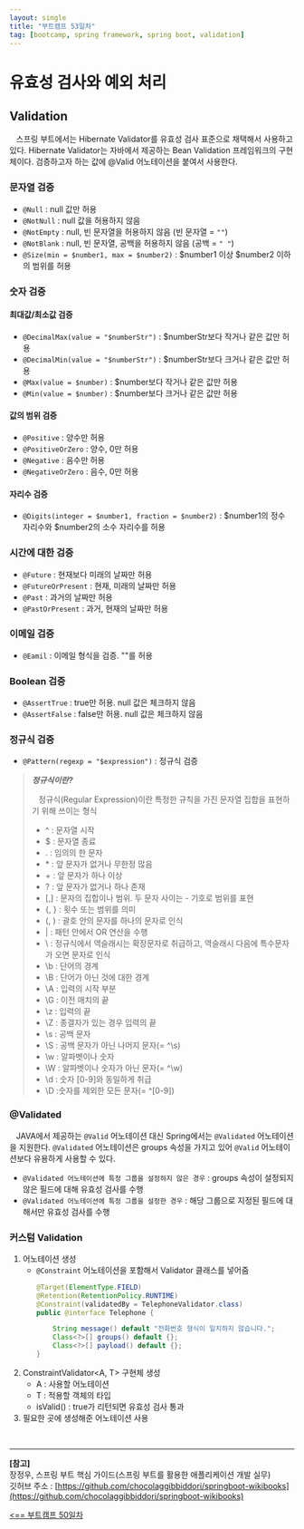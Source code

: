 ```yaml
---
layout: single
title: "부트캠프 53일차"
tag: [bootcamp, spring framework, spring boot, validation]
---
```


# 유효성 검사와 예외 처리

## Validation

&nbsp;&nbsp; 스프링 부트에서는 Hibernate Validator를 유효성 검사 표준으로 채택해서 사용하고 있다.
Hibernate Validator는 자바에서 제공하는 Bean Validation 프레임워크의 구현체이다.
검증하고자 하는 값에 @Valid 어노테이션을 붙여서 사용한다.

### 문자열 검증

- `@Null` : null 값만 허용
- `@NotNull` : null 값을 허용하지 않음
- `@NotEmpty` : null, 빈 문자열을 허용하지 않음 (빈 문자열 = `""`)
- `@NotBlank` : null, 빈 문자열, 공백을 허용하지 않음 (공백 = `" "`)
- `@Size(min = $number1, max = $number2)` : $number1 이상 $number2 이하의 범위를 허용

### 숫자 검증

#### 최대값/최소값 검증

- `@DecimalMax(value = "$numberStr")` : $numberStr보다 작거나 같은 값만 허용
- `@DecimalMin(value = "$numberStr")` : $numberStr보다 크거나 같은 값만 허용
- `@Max(value = $number)` : $number보다 작거나 같은 값만 허용
- `@Min(value = $number)` : $number보다 크거나 같은 값만 허용

#### 값의 범위 검증

- `@Positive` : 양수만 허용
- `@PositiveOrZero` : 양수, 0만 허용
- `@Negative` : 음수만 허용
- `@NegativeOrZero` : 음수, 0만 허용

#### 자리수 검증

- `@Digits(integer = $number1, fraction = $number2)` : $number1의 정수 자리수와 $number2의 소수 자리수를 허용

### 시간에 대한 검증

- `@Future` : 현재보다 미래의 날짜만 허용
- `@FutureOrPresent` : 현재, 미래의 날짜만 허용
- `@Past` : 과거의 날짜만 허용
- `@PastOrPresent` : 과거, 현재의 날짜만 허용

### 이메일 검증

- `@Eamil` : 이메일 형식을 검증. ""를 허용

### Boolean 검증

- `@AssertTrue` : true만 허용. null 값은 체크하지 않음
- `@AssertFalse` : false만 허용. null 값은 체크하지 않음

### 정규식 검증

- `@Pattern(regexp = "$expression")` : 정규식 검증

> ***정규식이란?***
> 
> &nbsp;&nbsp; 정규식(Regular Expression)이란 특정한 규칙을 가진 문자열 집합을 표현하기 위해 쓰이는 형식
> 
> - ^ : 문자열 시작
> - $ : 문자열 종료
> - . : 임의의 한 문자
> - \* : 앞 문자가 없거나 무한정 많음
> - \+ : 앞 문자가 하나 이상
> - ? : 앞 문자가 없거나 하나 존재
> - [,] : 문자의 집합이나 범위. 두 문자 사이는 - 기호로 범위를 표현
> - {, } : 횟수 또는 범위를 의미
> - (, ) : 괄호 안의 문자를 하나의 문자로 인식
> - | : 패턴 안에서 OR 연산을 수행
> - \ : 정규식에서 역슬래시는 확장문자로 취급하고, 역슬래시 다음에 특수문자가 오면 문자로 인식
> - \b : 단어의 경계
> - \B : 단어가 아닌 것에 대한 경계
> - \A : 입력의 시작 부분
> - \G : 이전 매치의 끝
> - \z : 입력의 끝
> - \Z : 종결자가 있는 경우 입력의 끝
> - \s : 공백 문자
> - \S : 공백 문자가 아닌 나머지 문자(= ^\s)
> - \w : 알파벳이나 숫자
> - \W : 알파벳이나 숫자가 아닌 문자(= ^\w)
> - \d : 숫자 [0-9]와 동일하게 취급
> - \D :숫자를 제외한 모든 문자(= ^[0-9])

### @Validated

&nbsp;&nbsp; JAVA에서 제공하는 `@Valid` 어노테이션 대신 Spring에서는 `@Validated` 어노테이션을 지원한다.
`@Validated` 어노테이션은 groups 속성을 가지고 있어 `@Valid` 어노테이션보다 유용하게 사용할 수 있다.

- `@Validated 어노테이션에 특정 그룹을 설정하지 않은 경우` : groups 속성이 설정되지 않은 필드에 대해 유효성 검사를 수행
- `@Validated 어노테이션에 특정 그룹을 설정한 경우` : 해당 그룹으로 지정된 필드에 대해서만 유효성 검사를 수행

### 커스텀 Validation

1. 어노테이션 생성
   - `@Constraint` 어노테이션을 포함해서 Validator 클래스를 넣어줌
      ```java
      @Target(ElementType.FIELD)
      @Retention(RetentionPolicy.RUNTIME)
      @Constraint(validatedBy = TelephoneValidator.class)
      public @interface Telephone {
 
          String message() default "전화번호 형식이 일치하지 않습니다.";
          Class<?>[] groups() default {};
          Class<?>[] payload() default {};
      }
      ```
2. ConstraintValidator<A, T> 구현체 생성
   - A : 사용할 어노테이션
   - T : 적용할 객체의 타입
   - isValid() : true가 리턴되면 유효성 검사 통과
3. 필요한 곳에 생성해준 어노테이션 사용

<br>

___

**[참고]**  
장정우, 스프링 부트 핵심 가이드(스프링 부트를 활용한 애플리케이션 개발 실무)  
깃허브 주소 : [https://github.com/chocolaggibbiddori/springboot-wikibooks](https://github.com/chocolaggibbiddori/springboot-wikibooks)

[<== 부트캠프 50일차](/bootcamp-day50)